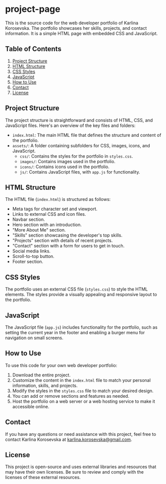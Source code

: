 # project-page

This is the source code for the web developer portfolio of Karlina Korosevska. The portfolio showcases her skills, projects, and contact information. It is a simple HTML page with embedded CSS and JavaScript.

## Table of Contents

1. [Project Structure](#project-structure)
2. [HTML Structure](#html-structure)
3. [CSS Styles](#css-styles)
4. [JavaScript](#javascript)
5. [How to Use](#how-to-use)
6. [Contact](#contact)
7. [License](#license)

## Project Structure

The project structure is straightforward and consists of HTML, CSS, and JavaScript files. Here's an overview of the key files and folders:

- `index.html`: The main HTML file that defines the structure and content of the portfolio.
- `assets/`: A folder containing subfolders for CSS, images, icons, and JavaScript.
  - `css/`: Contains the styles for the portfolio in `styles.css`.
  - `images/`: Contains images used in the portfolio.
  - `icons/`: Contains icons used in the portfolio.
  - `js/`: Contains JavaScript files, with `app.js` for functionality.

## HTML Structure

The HTML file (`index.html`) is structured as follows:

- Meta tags for character set and viewport.
- Links to external CSS and icon files.
- Navbar section.
- Hero section with an introduction.
- "More About Me" section.
- "Skills" section showcasing the developer's top skills.
- "Projects" section with details of recent projects.
- "Contact" section with a form for users to get in touch.
- Social media links.
- Scroll-to-top button.
- Footer section.

## CSS Styles

The portfolio uses an external CSS file (`styles.css`) to style the HTML elements. The styles provide a visually appealing and responsive layout to the portfolio.

## JavaScript

The JavaScript file (`app.js`) includes functionality for the portfolio, such as setting the current year in the footer and enabling a burger menu for navigation on small screens.

## How to Use

To use this code for your own web developer portfolio:

1. Download the entire project.
2. Customize the content in the `index.html` file to match your personal information, skills, and projects.
3. Modify the styles in the `styles.css` file to match your desired design.
4. You can add or remove sections and features as needed.
5. Host the portfolio on a web server or a web hosting service to make it accessible online.

## Contact

If you have any questions or need assistance with this project, feel free to contact Karlina Korosevska at [karlina.korosevska@gmail.com](mailto:karlina.korosevska@gmail.com).

## License

This project is open-source and uses external libraries and resources that may have their own licenses. Be sure to review and comply with the licenses of these external resources.
